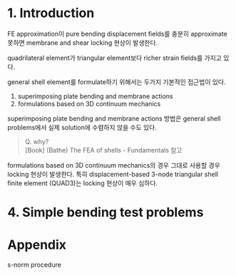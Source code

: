 # 1. Introduction
FE approximation이 pure bending displacement fields를 충분히 approximate 못하면 membrane and shear locking 현상이 발생한다.

quadrilateral element가 triangular element보다 richer strain fields를 가지고 있다.

general shell element를 formulate하기 위해서는 두가지 기본적인 접근법이 있다.
1. superimposing plate bending and membrane actions
2. formulations based on 3D continuum mechanics

superimposing plate bending and membrane actions 방법은 general shell problems에서 실제 solution에 수렴하지 않을 수도 있다.
> Q. why?  
> [Book] (Bathe) The FEA of shells - Fundamentals 참고

formulations based on 3D continuum mechanics의 경우 그대로 사용할 경우 locking 현상이 발생한다. 특히 displacement-based 3-node triangular shell finite element (QUAD3)는 locking 현상이 매우 심하다.

# 4. Simple bending test problems


# Appendix
s-norm procedure